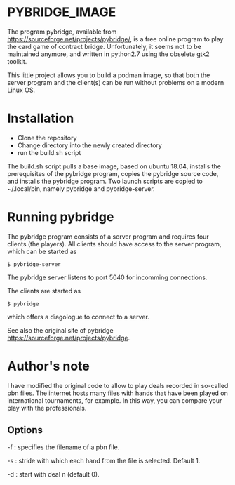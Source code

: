 PYBRIDGE_IMAGE  
==============

The program pybridge, available from https://sourceforge.net/projects/pybridge/, is a free online program to play 
the card game of contract bridge. Unfortunately, it seems not to be maintained anymore, and written in python2.7 
using the obselete gtk2 toolkit.

This little project allows you to build a podman image, so that both the server program and the client(s) can be 
run without problems on a modern Linux OS.

Installation
============
* Clone the repository
* Change directory into the newly created directory
* run the build.sh script

The build.sh script pulls a base image, based on ubuntu 18.04, installs the prerequisites of the pybridge program, copies
the pybridge source code, and installs the pybridge program. Two launch scripts are copied to ~/.local/bin, namely 
pybridge and pybridge-server.

Running pybridge
================
The pybridge program consists of a server program and requires four clients (the players). All clients should have access to the server program, 
which can be started as

`$ pybridge-server`

The pybridge server listens to port 5040 for incomming connections.

The clients are started as

`$ pybridge`

which offers a diagologue to connect to a server. 

See also the original site of pybridge https://sourceforge.net/projects/pybridge.

Author's note
=============
I have modified the original code to allow to play deals recorded in so-called pbn files. The internet hosts many files with hands that
have been played on international tournaments, for example. In this way, you can compare your play with the professionals.

Options
-------
-f <filename> : specifies the filename of a pbn file.

-s <int>      : stride with which each hand from the file is selected. Default 1. 

-d <int>      : start with deal n (default 0).

